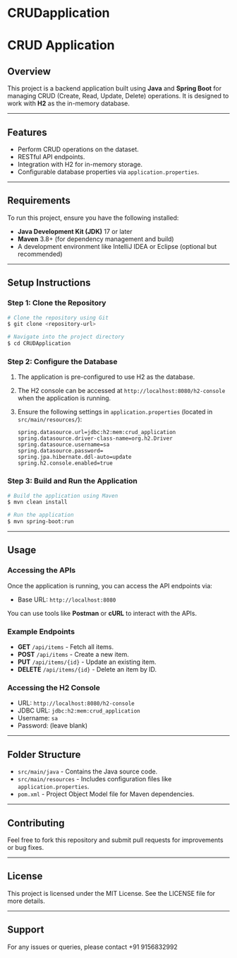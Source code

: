 # CRUDapplication

# CRUD Application

## Overview

This project is a backend application built using **Java** and **Spring Boot** for managing CRUD (Create, Read, Update, Delete) operations. 
It is designed to work with **H2** as the in-memory database.

---

## Features

* Perform CRUD operations on the dataset.
* RESTful API endpoints.
* Integration with H2 for in-memory storage.
* Configurable database properties via `application.properties`.

---

## Requirements

To run this project, ensure you have the following installed:

* **Java Development Kit (JDK)** 17 or later
* **Maven** 3.8+ (for dependency management and build)
* A development environment like IntelliJ IDEA or Eclipse (optional but recommended)

---

## Setup Instructions

### Step 1: Clone the Repository

```bash
# Clone the repository using Git
$ git clone <repository-url>

# Navigate into the project directory
$ cd CRUDApplication
```

### Step 2: Configure the Database

1. The application is pre-configured to use H2 as the database.
2. The H2 console can be accessed at `http://localhost:8080/h2-console` when the application is running.
3. Ensure the following settings in `application.properties` (located in `src/main/resources/`):

   ```properties
   spring.datasource.url=jdbc:h2:mem:crud_application
   spring.datasource.driver-class-name=org.h2.Driver
   spring.datasource.username=sa
   spring.datasource.password=
   spring.jpa.hibernate.ddl-auto=update
   spring.h2.console.enabled=true
   ```

### Step 3: Build and Run the Application

```bash
# Build the application using Maven
$ mvn clean install

# Run the application
$ mvn spring-boot:run
```

---

## Usage

### Accessing the APIs

Once the application is running, you can access the API endpoints via:

* Base URL: `http://localhost:8080`

You can use tools like **Postman** or **cURL** to interact with the APIs.

### Example Endpoints

* **GET** `/api/items` - Fetch all items.
* **POST** `/api/items` - Create a new item.
* **PUT** `/api/items/{id}` - Update an existing item.
* **DELETE** `/api/items/{id}` - Delete an item by ID.

### Accessing the H2 Console

* URL: `http://localhost:8080/h2-console`
* JDBC URL: `jdbc:h2:mem:crud_application`
* Username: `sa`
* Password: (leave blank)

---

## Folder Structure

* `src/main/java` - Contains the Java source code.
* `src/main/resources` - Includes configuration files like `application.properties`.
* `pom.xml` - Project Object Model file for Maven dependencies.

---

## Contributing

Feel free to fork this repository and submit pull requests for improvements or bug fixes.

---

## License

This project is licensed under the MIT License. See the LICENSE file for more details.

---

## Support

For any issues or queries, please contact +91 9156832992


